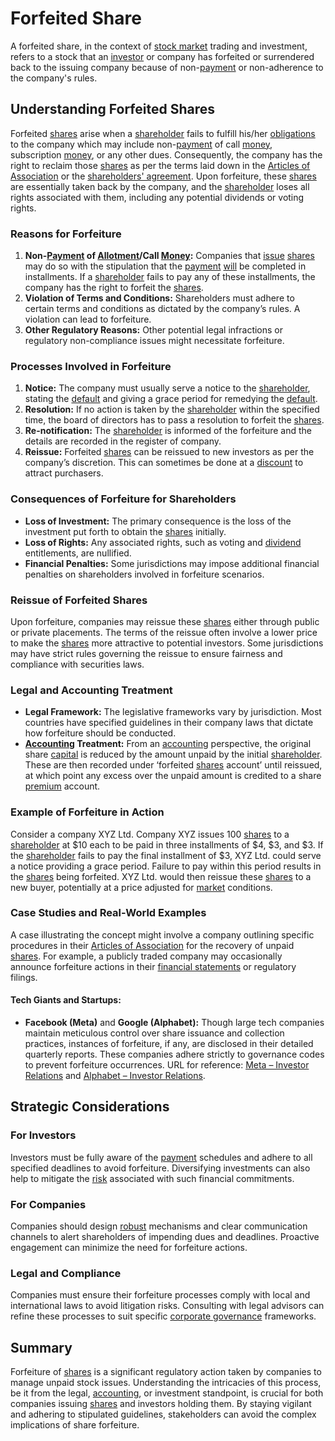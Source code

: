 # Forfeited Share

A forfeited share, in the context of [stock market](../s/stock_market.md) trading and investment, refers to a stock that an [investor](../i/investor.md) or company has forfeited or surrendered back to the issuing company because of non-[payment](../p/payment.md) or non-adherence to the company's rules.

## Understanding Forfeited Shares

Forfeited [shares](../s/shares.md) arise when a [shareholder](../s/shareholder.md) fails to fulfill his/her [obligations](../o/obligation.md) to the company which may include non-[payment](../p/payment.md) of call [money](../m/money.md), subscription [money](../m/money.md), or any other dues. Consequently, the company has the right to reclaim those [shares](../s/shares.md) as per the terms laid down in the [Articles of Association](../a/articles_of_association.md) or the [shareholders' agreement](../s/shareholders'_agreement.md). Upon forfeiture, these [shares](../s/shares.md) are essentially taken back by the company, and the [shareholder](../s/shareholder.md) loses all rights associated with them, including any potential dividends or voting rights.

### Reasons for Forfeiture

1. **Non-[Payment](../p/payment.md) of [Allotment](../a/allotment.md)/Call [Money](../m/money.md):** Companies that [issue](../i/issue.md) [shares](../s/shares.md) may do so with the stipulation that the [payment](../p/payment.md) [will](../w/will.md) be completed in installments. If a [shareholder](../s/shareholder.md) fails to pay any of these installments, the company has the right to forfeit the [shares](../s/shares.md).
2. **Violation of Terms and Conditions:** Shareholders must adhere to certain terms and conditions as dictated by the company’s rules. A violation can lead to forfeiture.
3. **Other Regulatory Reasons:** Other potential legal infractions or regulatory non-compliance issues might necessitate forfeiture.

### Processes Involved in Forfeiture

1. **Notice:** The company must usually serve a notice to the [shareholder](../s/shareholder.md), stating the [default](../d/default.md) and giving a grace period for remedying the [default](../d/default.md).
2. **Resolution:** If no action is taken by the [shareholder](../s/shareholder.md) within the specified time, the board of directors has to pass a resolution to forfeit the [shares](../s/shares.md).
3. **Re-notification:** The [shareholder](../s/shareholder.md) is informed of the forfeiture and the details are recorded in the register of company.
4. **Reissue:** Forfeited [shares](../s/shares.md) can be reissued to new investors as per the company’s discretion. This can sometimes be done at a [discount](../d/discount.md) to attract purchasers.

### Consequences of Forfeiture for Shareholders

- **Loss of Investment:** The primary consequence is the loss of the investment put forth to obtain the [shares](../s/shares.md) initially.
- **Loss of Rights:** Any associated rights, such as voting and [dividend](../d/dividend.md) entitlements, are nullified.
- **Financial Penalties:** Some jurisdictions may impose additional financial penalties on shareholders involved in forfeiture scenarios.

### Reissue of Forfeited Shares

Upon forfeiture, companies may reissue these [shares](../s/shares.md) either through public or private placements. The terms of the reissue often involve a lower price to make the [shares](../s/shares.md) more attractive to potential investors. Some jurisdictions may have strict rules governing the reissue to ensure fairness and compliance with securities laws.

### Legal and Accounting Treatment

- **Legal Framework:** The legislative frameworks vary by jurisdiction. Most countries have specified guidelines in their company laws that dictate how forfeiture should be conducted.
- **[Accounting](../a/accounting.md) Treatment:** From an [accounting](../a/accounting.md) perspective, the original share [capital](../c/capital.md) is reduced by the amount unpaid by the initial [shareholder](../s/shareholder.md). These are then recorded under ‘forfeited [shares](../s/shares.md) account’ until reissued, at which point any excess over the unpaid amount is credited to a share [premium](../p/premium.md) account.

### Example of Forfeiture in Action

Consider a company XYZ Ltd. Company XYZ issues 100 [shares](../s/shares.md) to a [shareholder](../s/shareholder.md) at $10 each to be paid in three installments of $4, $3, and $3. If the [shareholder](../s/shareholder.md) fails to pay the final installment of $3, XYZ Ltd. could serve a notice providing a grace period. Failure to pay within this period results in the [shares](../s/shares.md) being forfeited. XYZ Ltd. would then reissue these [shares](../s/shares.md) to a new buyer, potentially at a price adjusted for [market](../m/market.md) conditions.

### Case Studies and Real-World Examples

A case illustrating the concept might involve a company outlining specific procedures in their [Articles of Association](../a/articles_of_association.md) for the recovery of unpaid [shares](../s/shares.md). For example, a publicly traded company may occasionally announce forfeiture actions in their [financial statements](../f/financial_statements.md) or regulatory filings.

#### Tech Giants and Startups:
- **Facebook (Meta)** and **Google (Alphabet):** Though large tech companies maintain meticulous control over share issuance and collection practices, instances of forfeiture, if any, are disclosed in their detailed quarterly reports. These companies adhere strictly to governance codes to prevent forfeiture occurrences. URL for reference: [Meta – Investor Relations](https://investor.fb.com/) and [Alphabet – Investor Relations](https://abc.xyz/investor/).

## Strategic Considerations

### For Investors

Investors must be fully aware of the [payment](../p/payment.md) schedules and adhere to all specified deadlines to avoid forfeiture. Diversifying investments can also help to mitigate the [risk](../r/risk.md) associated with such financial commitments.

### For Companies

Companies should design [robust](../r/robust.md) mechanisms and clear communication channels to alert shareholders of impending dues and deadlines. Proactive engagement can minimize the need for forfeiture actions.

### Legal and Compliance

Companies must ensure their forfeiture processes comply with local and international laws to avoid litigation risks. Consulting with legal advisors can refine these processes to suit specific [corporate governance](../c/corporate_governance.md) frameworks.

## Summary

Forfeiture of [shares](../s/shares.md) is a significant regulatory action taken by companies to manage unpaid stock issues. Understanding the intricacies of this process, be it from the legal, [accounting](../a/accounting.md), or investment standpoint, is crucial for both companies issuing [shares](../s/shares.md) and investors holding them. By staying vigilant and adhering to stipulated guidelines, stakeholders can avoid the complex implications of share forfeiture.